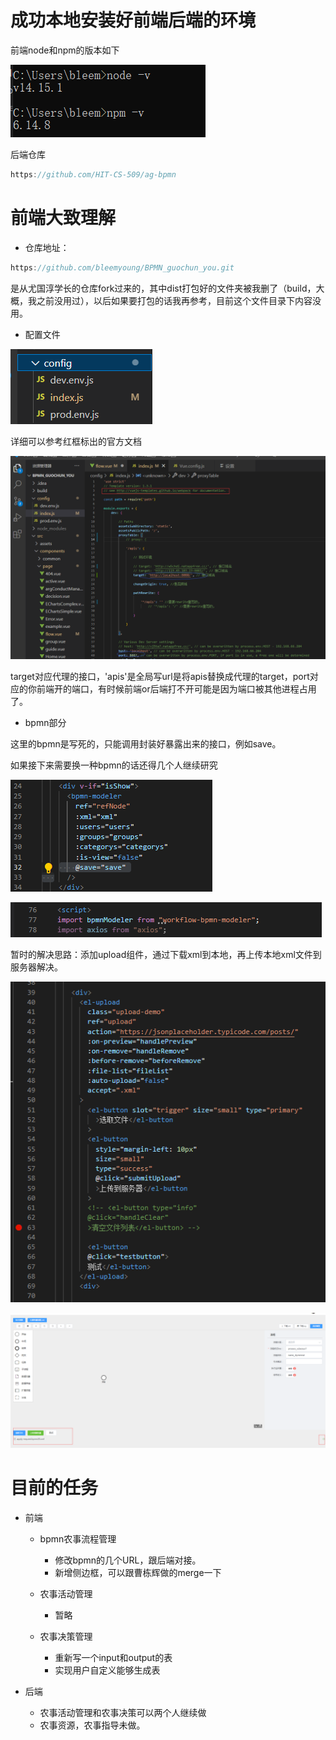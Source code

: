 # 成功本地安装好前端后端的环境

前端node和npm的版本如下

![image.png](assets/image-20220829231852-welsfme.png)


后端仓库

```javascript
https://github.com/HIT-CS-509/ag-bpmn
```

# 前端大致理解

* 仓库地址：

```javascript
https://github.com/bleemyoung/BPMN_guochun_you.git
```

是从尤国淳学长的仓库fork过来的，其中dist打包好的文件夹被我删了（build，大概，我之前没用过），以后如果要打包的话我再参考，目前这个文件目录下内容没用。


* 配置文件

![image.png](assets/image-20220829232219-ara9k6z.png)

详细可以参考红框标出的官方文档

![image.png](assets/image-20220829233019-m2gf0to.png)

target对应代理的接口，'apis'是全局写url是将apis替换成代理的target，port对应的你前端开的端口，有时候前端or后端打不开可能是因为端口被其他进程占用了。


* bpmn部分

这里的bpmn是写死的，只能调用封装好暴露出来的接口，例如save。

如果接下来需要换一种bpmn的话还得几个人继续研究

![image.png](assets/image-20220829233702-59hrg30.png)

![image.png](assets/image-20220829233737-ns5vy3e.png)


暂时的解决思路：添加upload组件，通过下载xml到本地，再上传本地xml文件到服务器解决。

![image.png](assets/image-20220829233940-ujo2jr4.png)

![image.png](assets/image-20220829234013-hypyfr5.png)


# 目前的任务

* 前端

  * bpmn农事流程管理

    * 修改bpmn的几个URL，跟后端对接。
    * 新增侧边框，可以跟曹栋辉做的merge一下
  * 农事活动管理

    * 暂略
  * 农事决策管理

    * 重新写一个input和output的表
    * 实现用户自定义能够生成表
* 后端

  * 农事活动管理和农事决策可以两个人继续做
  * 农事资源，农事指导未做。
